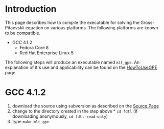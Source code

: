 # Introduction #

This page describes how to compile the executable for solving the Gross-Pitaevskii equation on various platforms. The following platforms are known to be compatible.

  * GCC 4.1.2
    * Fedora Core 8
    * Red Hat Enterprise Linux 5

The following steps will produce an executable named `mlt_gpe`. An explanation of it's use and applicability can be found on the [HowToUseGPE](HowToUseGPE.md) page.

# GCC 4.1.2 #

  1. download the source using subversion as described on the  [Source Page](http://code.google.com/p/fdtl/source/checkout)
  1. change to the directory created in the step above
    * `cd fdtl` (if downloading anonymously, `cd fdtl-read-only`)
  1. type `make mlt_gpe`
